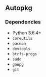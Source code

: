 ## Autopkg

### Dependencies

* Python 3.6.4+
* `coreutils`
* `pacman`
* `devtools`
* `btrfs-progs`
* `sudo`
* `gnupg`
* `git`
